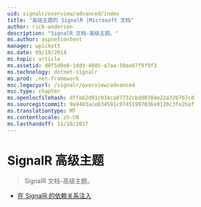 ```yaml
---
uid: signalr/overview/advanced/index
title: "高级主题的 SignalR |Microsoft 文档"
author: rick-anderson
description: "SignalR 文档-高级主题。"
ms.author: aspnetcontent
manager: wpickett
ms.date: 09/19/2014
ms.topic: article
ms.assetid: d8f5d0e8-1ddd-4005-a7aa-50ae87f9f9f3
ms.technology: dotnet-signalr
ms.prod: .net-framework
msc.legacyurl: /signalr/overview/advanced
msc.type: chapter
ms.openlocfilehash: dffeb2d91c034ca87732cbdd0784e22a32b7b7cd
ms.sourcegitcommit: 9a9483aceb34591c97451997036a9120c3fe2baf
ms.translationtype: MT
ms.contentlocale: zh-CN
ms.lasthandoff: 11/10/2017
---
```

<a name="signalr-advanced-topics"></a>SignalR 高级主题
====================
> SignalR 文档-高级主题。


- [在 SignalR 的依赖关系注入](dependency-injection.md)
